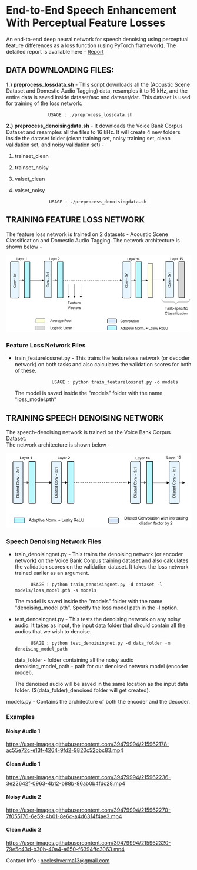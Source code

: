 # End-to-End Speech Enhancement With Perceptual Feature Losses

An end-to-end deep neural network for speech denoising using perceptual feature differences as a loss function (using PyTorch framework). The detailed report is available here - [Report](https://github.com/neeleshverma/Speech-Enhancement/blob/main/report_and_figs/Report.pdf)

## DATA DOWNLOADING FILES: ##

**1.)** **preprocess_lossdata.sh** - This script downloads all the (Acoustic Scene Dataset and Domestic Audio Tagging) data, resamples it to 16 kHz, and the entire data is saved inside dataset/asc and dataset/dat. This dataset is used for training of the loss network.

					USAGE : ./preprocess_lossdata.sh

**2.)** **preprocess_denoisingdata.sh** - It downloads the Voice Bank Corpus Dataset and resamples all the files to 16 kHz. It will create 4 new folders inside the dataset folder (clean training set, noisy training set, clean validation set, and noisy validation set) - 
1) trainset_clean
2) trainset_noisy
3) valset_clean
4) valset_noisy

					USAGE : ./preprocess_denoisingdata.sh

## TRAINING FEATURE LOSS NETWORK ##

The feature loss network is trained on 2 datasets - Acoustic Scene Classification and Domestic Audio Tagging. 
The network architecture is shown below - 

![](report_and_figs/feature_loss_net.png)

### Feature Loss Network Files ###

* train_featurelossnet.py - This trains the featureloss network (or decoder network) on both tasks and also calculates the validation scores for both of these.

					USAGE : python train_featurelossnet.py -o models

   The model is saved inside the "models" folder with the name "loss_model.pth"



## TRAINING SPEECH DENOISING NETWORK ## 

The speech-denoising network is trained on the Voice Bank Corpus Dataset.  
The network architecture is shown below - 


![](report_and_figs/denoising_net.png)


### Speech Denoising Network Files ###

* train_denoisingnet.py - This trains the denoising network (or encoder network) on the Voice Bank Corpus training dataset and also calculates the validation scores on the validation dataset. It takes the loss network trained earlier as an argument.
						
			USAGE : python train_denoisingnet.py -d dataset -l models/loss_model.pth -s models

   The model is saved inside the "models" folder with the name "denoising_model.pth". Specify the loss model path in the -l option.


* test_denosingnet.py - This tests the denoising network on any noisy audio. It takes as input, the input data folder that should contain all the audios that we wish to denoise.

			USAGE : python test_denoisingnet.py -d data_folder -m denoising_model_path

   data_folder - folder containing all the noisy audio   
   denoising_model_path - path for our denoised network model (encoder model).  

   The denoised audio will be saved in the same location as the input data folder. ($(data_folder)_denoised folder will get created).


models.py - Contains the architecture of both the encoder and the decoder.



### Examples
#### Noisy Audio 1



https://user-images.githubusercontent.com/39479994/215962178-ac55e72c-e13f-4264-9fd2-9820c52bbc83.mp4


#### Clean Audio 1


https://user-images.githubusercontent.com/39479994/215962236-3e22642f-0963-4b12-b88b-86ab0b4fdc28.mp4


#### Noisy Audio 2



https://user-images.githubusercontent.com/39479994/215962270-7f055176-6e59-4b01-8e6c-a4d6314f4ae3.mp4


#### Clean Audio 2


https://user-images.githubusercontent.com/39479994/215962320-79e5c43d-b30b-40a4-a650-f6394ffc3063.mp4




Contact Info : neeleshverma13@gmail.com
